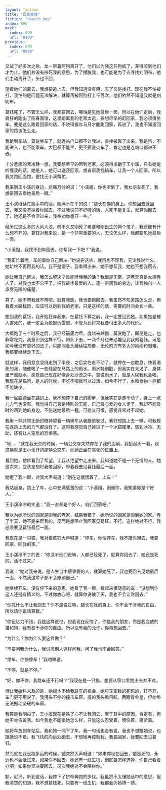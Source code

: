 ```yaml
---
layout: fiction
title: "回家真难"
fiction: "deatch_bus"
index: 899
next:
  index: 900
  url: "0900"
previous:
  index: 898
  url: "0898"
---
```

又试了好多次之后，龙一带着阿狗离开了，他们以为我这只狗疯了，非得咬到他们才为止。他们并没有杀死我的意思，为了摆脱我，也可能是为了去寻找刘明布，他们主动离开了，头也不回。

望着他们的离去，我想要追上去，但我知道没有用，去了又是找打。现在我不怕被打，我怕的是问题无法解决，就算再被阿狗打上千百次，他们依然不知道我就是刘明布。

葛钰死了，不管怎么样，我都要回去，哪怕是见她最后一面。所以在他们走后，我疯狂的跑出了阳春面馆，这里距离我的老家太远，要想尽早的赶回家，我必须得坐车。要是这么跑着回家的话，不晓得猴年马月才能跑回家，再说了，我也不知道回家的路该怎么走。

我跑到车站，莫说坐车了，就连站门口都不让我进，直接被轰了出来。我是狗，不能进入，也不能乘车。大巴都不能坐，更不要说火车了，肯定也是连站口都进不去。

十分悲痛的我冷静一想，我要想尽早的回到老家，必须得求助于王小溪，只有她能听懂我的话，她是人，她可以送我回家，或者帮我找辆车，让我一个人回家。所以我又跑回面馆，要找王小溪帮忙。

我来到王小溪的身边，悲痛万分的说：“小溪姐，你也听到了，我女朋友死了，我想要回去看她最后一眼。”

王小溪继续忙她手中的活，她满不在乎的说：“腿长在你的身上，你想回去就回去，我又没有拦着你回去。不过我说句不好听的话，人死不能复生，就算你回去了，她还是不会活过来，我奉劝你想开一些。”

经历过这么多的大风大浪，前不久又刚死了老婆和刚出生的两个孩子，我还能有什么想不开的。葛钰对我来说，是一个非常重要的人，无论怎么样，我都要见她最后一面。

“小溪姐，我找不到车回去，你帮我一下吧？”我说。

“我正忙着呢，车的事你自己解决。”她说完这些，就再也不理我，无论我说什么，她始终不再回我的话。我不是傻子，我看得出来，她不想帮我，她也不想我回去。

她让我自己解决，我怎么解决？谁能听懂我的话？我很是无奈，这老天真是太捉弄人了，对我也太不公平了，把我最疼最爱的人，逐一带离我的身边，让我独自一人承受无限的痛楚。

算了，她不帮我就不帮吧，就算我跑，我也要跑回去。我虽然不知道路怎么走，但看着大路标跑，应该可以跑到我的老家。只是这样的话，需要的时间会长一些。

想到我的葛钰，我开始狂奔起来，在葛钰下葬之前，我一定要见到她。如果她是被人害死的，我一定会为她报仇雪恨，不管为此将来我要付出多大的代价。

大概跑了三个时辰之后，我已经筋疲力尽，度越来越慢，莫说跑了，即便是走，也非常吃力。我意识到这样不行，如此下去，一两个月也未必能见到我的葛钰。可是如今我没有更好的法子，只能闷着头继续往前走，无论前方有多大的风雨和艰难，我都要继续走下去。

就这样，我用意念坚持走到了半夜，之后实在走不动了，就停在一边歇息，快要渴死的我，随便喝了一些残留在马路上的雨水。雨水特别脏，但我实在太渴了，身体里严重缺水，感觉自己现在好像身处沙漠之中，莫说雨水了，就是人尿我也会喝。我现在是猫狗，是人的时候，不吃不喝就可以过活，如今不行了，水和食物一样都不能缺少。

我一屁股蹲坐在路边上，我不想停下自己的脚步，但我实在是走不动了，身上一点儿力气也没有。我觉得自己真是特别的无能，自己最心爱的女人走了，我却不能及时的回到她的身边，不能送她最后一程，可悲又可恨，感觉非常对不起她。

我用一种非常无助的眼神望着一辆辆车从我跟前驶过，我好想跳上去一辆，可我现在连跳上去的力气都没有了。这时我感觉自己掉进了一个冰窟窿里，感到冰冷、无助，还有让人窒息的恐惧感。

“呲……”就在我无奈的时候，一辆公交车突然停在了我的面前，我抬起头一看，现这辆就是王小溪开的那辆公交车，而她正坐在驾驶的位置上。

看到她，仿佛看到了希望，让我从绝望中走出来，我知道她不是一个无情的人。她这次来，应该是想将我带回家，带着我去见葛钰最后一面。

她瞪了我一眼，对我大声喊道：“别在这傻愣着了，上车！”

我站起身，跳上了车，心中充满感激的说：“小溪姐，谢谢你，我知道你是个好人。”

王小溪冷冷的笑道：“我一直都是个好人，咱们回家吧。”

我以为她所说的回家是回我的老家，结果我错了，她所说的回家是回到她的家。弄了半天，她不是来帮我的，反而是想阻止我回家见葛钰，不行，这样绝对不行，我必须要见葛钰最后一面。

我现在是一只猫，我对着葛钰大声喊道：“停车，你快停车，我不跟你回去，我要回家，回我的家。”

王小溪冷不丁的说：“你没听他们说嘛，人都已经死了，就算你回去了，她还是死的，活不过来。”

我说：“她对我来说，是人生当中很重要的人，就算她死了，我也要回去见她最后一面，不然我这辈子都不会原谅自己。”

她继续开车，没有停下来的意思，她看了我一眼，看起来很随意的说：“没想到你这人还挺有情义的，不过你放心吧，就算你说破了天，我也不会让你回去。”

“你凭什么不让我回去？你不是说过嘛，腿长在我的身上，你不会干涉我的自由，所以请你说话算数。”

“你记忆力不错，我是这样说过，但我现在反悔了，你是我的朋友，你是我变成的猫和狗，我有权干涉你的自由。所以没有我的允许，你甭想回去。”

“为什么？你为什么要这样做？”

“不要问我为什么，我讨厌别人这样问我，问了我也不会回答。”

“停车，你快停车！”我咆哮道。

“不停，就是不停。”

“好，你不停，我跳车还不行吗？”我现在是一只猫，想要从窗口里跳出去并不难。

但让我始料未及的是，她根本不给我跳车的机会，她将车窗锁的死死的，打不开，车门更不用说了。我用头不停的撞击车窗，撞的我头晕目眩，两眼冒金星，但始终无法撼动坚硬的车窗。

我算是看明白了，王小溪现在是铁了心不让我回去，至于其中的原因，肯定有，但她不肯告诉我。如今我也不能拿她怎么样，只能这么忍受着，懊恼着，痛苦着。

她将车放到车站后，我和她一同下了车，我一句话也没有说，我也不想跟她说，也跟她说不着。我飞快的向远处跑去，不想她再控制我，我要回家，我要回去见葛钰。

然而就在我没跑多远的时候，她突然大声喊道：“如果你现在回去，她是死的，永远也不会活过来，如果你不回去，她还有一线生机，到底要怎样选择，你自己看着办吧，如果你坚决要回去，这次我绝对不会阻拦你。”

额，尼玛，听到这话，我停下了拼命奔跑的步伐。我虽然不太懂她话中的意思，但我清楚的知道，我不想葛钰死，只要有一线生机，我都会为她搏一搏。